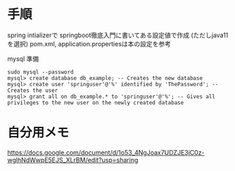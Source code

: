 # 手順
spring intializerで springboot徹底入門に書いてある設定値で作成
(ただしjava11を選択)
pom.xml, application.propertiesは本の設定を参考

mysql 準備
```
sudo mysql --password
mysql> create database db_example; -- Creates the new database
mysql> create user 'springuser'@'%' identified by 'ThePassword'; -- Creates the user
mysql> grant all on db_example.* to 'springuser'@'%'; -- Gives all privileges to the new user on the newly created database
```


# 自分用メモ

https://docs.google.com/document/d/1o53_4NgJoax7UDZJE3jC0z-wglhNdWwpE5EJS_XLrBM/edit?usp=sharing
